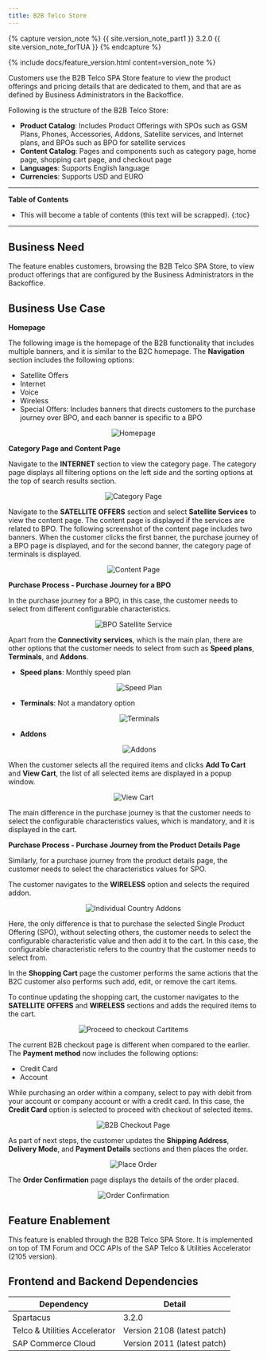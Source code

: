 ```yaml
---
title: B2B Telco Store
---
```


{% capture version_note %}
{{ site.version_note_part1 }} 3.2.0 {{ site.version_note_forTUA }}
{% endcapture %}

{% include docs/feature_version.html content=version_note %}

Customers use the B2B Telco SPA Store feature to view the product offerings and pricing details that are dedicated to them, and that are as defined by Business Administrators in the Backoffice.

Following is the structure of the B2B Telco Store:
-   **Product Catalog**: Includes Product Offerings with SPOs such as GSM Plans, Phones, Accessories, Addons, Satellite services, and Internet plans, and BPOs such as BPO for satellite services    
-   **Content Catalog**: Pages and components such as category page, home page, shopping cart page, and checkout page
-   **Languages**: Supports English language
-   **Currencies**: Supports USD and EURO

***

**Table of Contents**

- This will become a table of contents (this text will be scrapped).
{:toc}

***

## Business Need

The feature enables customers, browsing the B2B Telco SPA Store, to view product offerings that are configured by the Business Administrators in the Backoffice.

## Business Use Case

**Homepage**

The following image is the homepage of the B2B functionality that includes multiple banners, and it is similar to the B2C homepage. The **Navigation** section includes the following options:

-   Satellite Offers
-	Internet
-	Voice
-	Wireless
-	Special Offers: Includes banners that directs customers to the purchase journey over BPO, and each banner is specific to a BPO

<p align="center"><img src="{{ site.baseurl }}/assets/images/telco/homepage.png" alt="Homepage"></p>

**Category Page and Content Page**

Navigate to the **INTERNET** section to view the category page. The category page displays all  filtering options on the left side and the sorting options at the top of search results section.

<p align="center"><img src="{{ site.baseurl }}/assets/images/telco/category-page.png" alt="Category Page"></p>

Navigate to the **SATELLITE OFFERS** section and select **Satellite Services** to view the content page. The content page is displayed if the services are related to BPO. The following screenshot of the content page includes two banners. When the customer clicks the first banner, the purchase journey of a BPO page is displayed, and for the second banner, the category page of terminals is displayed.

<p align="center"><img src="{{ site.baseurl }}/assets/images/telco/content-page.png" alt="Content Page"></p>

**Purchase Process - Purchase Journey for a BPO**

In the purchase journey for a BPO, in this case, the customer needs to select from different configurable characteristics.

<p align="center"><img src="{{ site.baseurl }}/assets/images/telco/bpo-satellite-service.png" alt="BPO Satellite Service"></p>


Apart from the **Connectivity services**, which is the main plan, there are other options that the customer needs to select from such as **Speed plans**, **Terminals**, and **Addons**.

-   **Speed plans**: Monthly speed plan

    <p align="center"><img src="{{ site.baseurl }}/assets/images/telco/speed-plan.png" alt="Speed Plan"></p>

-   **Terminals**: Not a mandatory option

    <p align="center"><img src="{{ site.baseurl }}/assets/images/telco/terminals.png" alt="Terminals"></p>

-   **Addons** 

    <p align="center"><img src="{{ site.baseurl }}/assets/images/telco/addons.png" alt="Addons"></p>

When the customer selects all the required items and clicks **Add To Cart** and **View Cart**, the list of all selected items are displayed in a popup window.

<p align="center"><img src="{{ site.baseurl }}/assets/images/telco/view-cart.png" alt="View Cart"></p>

The main difference in the purchase journey is that the customer needs to select the configurable characteristics values, which is mandatory, and it is displayed in the cart.

**Purchase Process - Purchase Journey from the Product Details Page**

Similarly, for a purchase journey from the product details page, the customer needs to select the characteristics values for SPO. 

The customer navigates to the **WIRELESS** option and selects the required addon.

<p align="center"><img src="{{ site.baseurl }}/assets/images/telco/individual-country-addons.png" alt="Individual Country Addons"></p>

Here, the only difference is that to purchase the selected Single Product Offering (SPO), without selecting others, the customer needs to select the configurable characteristic value and then add it to the cart. In this case, the configurable characteristic refers to the country that the customer needs to select from.

In the **Shopping Cart** page the customer performs the same actions that the B2C customer also performs such add, edit, or remove the cart items.

To continue updating the shopping cart, the customer navigates to the **SATELLITE OFFERS** and **WIRELESS** sections and adds the required items to the cart.

<p align="center"><img src="{{ site.baseurl }}/assets/images/telco/proceed-to-checkout-cartitems.png" alt="Proceed to checkout Cartitems"></p>

The current B2B checkout page is different when compared to the earlier. The **Payment method** now includes the following options:
-   Credit Card
-   Account

While purchasing an order within a company, select to pay with debit from your account or company account or with a credit card. In this case, the **Credit Card** option is selected to proceed with checkout of selected items.

<p align="center"><img src="{{ site.baseurl }}/assets/images/telco/b2b-checkout-page.png" alt="B2B Checkout Page"></p>

As part of next steps, the customer updates the **Shipping Address**, **Delivery Mode**, and **Payment Details** sections and then places the order. 

<p align="center"><img src="{{ site.baseurl }}/assets/images/telco/placeorder.png" alt="Place Order"></p>

The **Order Confirmation** page displays the details of the order placed.

<p align="center"><img src="{{ site.baseurl }}/assets/images/telco/orderconfirmation.png" alt="Order Confirmation"></p>

## Feature Enablement

This feature is enabled through the B2B Telco SPA Store. It is implemented on top of TM Forum and OCC APIs of the SAP Telco & Utilities Accelerator (2105 version).

## Frontend and Backend Dependencies

| Dependency                                	| Detail                                                 	|
|--------------------------------------------	|--------------------------------------------------------	|
| Spartacus                                     	| 3.2.0                                          	|
| Telco & Utilities Accelerator	             	| Version 2108 (latest patch)            	|
| SAP Commerce Cloud 	| Version 2011 (latest patch) 	|

